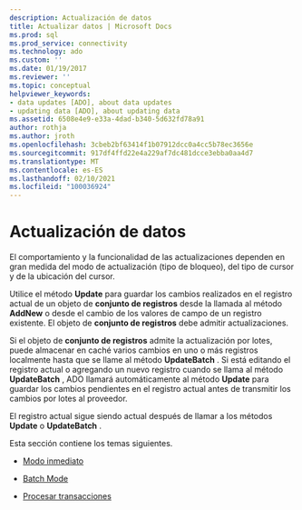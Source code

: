 ```yaml
---
description: Actualización de datos
title: Actualizar datos | Microsoft Docs
ms.prod: sql
ms.prod_service: connectivity
ms.technology: ado
ms.custom: ''
ms.date: 01/19/2017
ms.reviewer: ''
ms.topic: conceptual
helpviewer_keywords:
- data updates [ADO], about data updates
- updating data [ADO], about updating data
ms.assetid: 6508e4e9-e33a-4dad-b340-5d632fd78a91
author: rothja
ms.author: jroth
ms.openlocfilehash: 3cbeb2bf63414f1b07912dcc0a4cc5b78ec3656e
ms.sourcegitcommit: 917df4ffd22e4a229af7dc481dcce3ebba0aa4d7
ms.translationtype: MT
ms.contentlocale: es-ES
ms.lasthandoff: 02/10/2021
ms.locfileid: "100036924"
---
```

# <a name="updating-data"></a>Actualización de datos
El comportamiento y la funcionalidad de las actualizaciones dependen en gran medida del modo de actualización (tipo de bloqueo), del tipo de cursor y de la ubicación del cursor.  
  
 Utilice el método **Update** para guardar los cambios realizados en el registro actual de un objeto de **conjunto de registros** desde la llamada al método **AddNew** o desde el cambio de los valores de campo de un registro existente. El objeto de **conjunto de registros** debe admitir actualizaciones.  
  
 Si el objeto de **conjunto de registros** admite la actualización por lotes, puede almacenar en caché varios cambios en uno o más registros localmente hasta que se llame al método **UpdateBatch** . Si está editando el registro actual o agregando un nuevo registro cuando se llama al método **UpdateBatch** , ADO llamará automáticamente al método **Update** para guardar los cambios pendientes en el registro actual antes de transmitir los cambios por lotes al proveedor.  
  
 El registro actual sigue siendo actual después de llamar a los métodos **Update** o **UpdateBatch** .  
  
 Esta sección contiene los temas siguientes.  
  
-   [Modo inmediato](../../../ado/guide/data/immediate-mode.md)  
  
-   [Batch Mode](../../../ado/guide/data/batch-mode.md)  
  
-   [Procesar transacciones](../../../ado/guide/data/transaction-processing.md)
